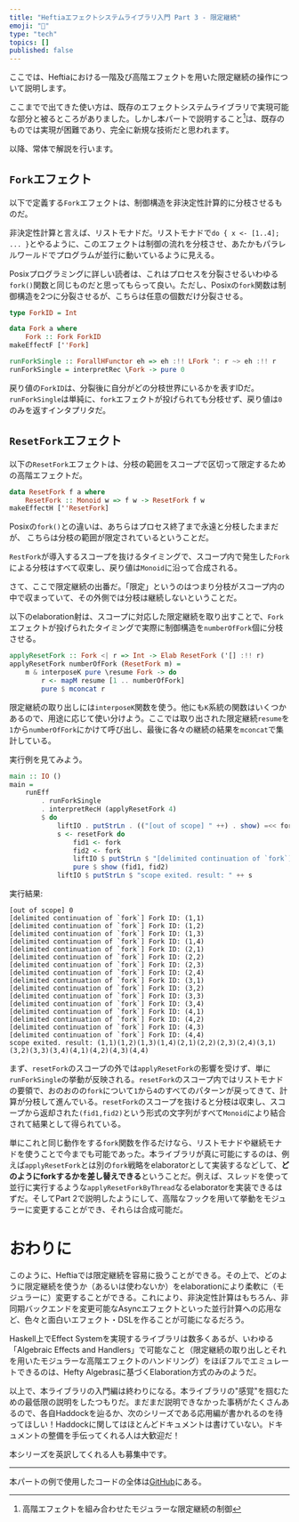```yaml
---
title: "Heftiaエフェクトシステムライブラリ入門 Part 3 - 限定継続"
emoji: "🤖"
type: "tech"
topics: []
published: false
---
```


ここでは、Heftiaにおける一階及び高階エフェクトを用いた限定継続の操作について説明します。

ここまでで出てきた使い方は、既存のエフェクトシステムライブラリで実現可能な部分と被るところがありました。しかし本パートで説明すること[^1]は、既存のものでは実現が困難であり、完全に新規な技術だと思われます。

[^1]: 高階エフェクトを組み合わせたモジュラーな限定継続の制御

以降、常体で解説を行います。

## `Fork`エフェクト

以下で定義する`Fork`エフェクトは、制御構造を非決定性計算的に分枝させるものだ。

非決定性計算と言えば、リストモナドだ。リストモナドで`do { x <- [1..4]; ... }`とやるように、このエフェクトは制御の流れを分枝させ、あたかもパラレルワールドでプログラムが並行に動いているように見える。

Posixプログラミングに詳しい読者は、これはプロセスを分裂させるいわゆる`fork()`関数と同じものだと思ってもらって良い。ただし、Posixの`fork`関数は制御構造を2つに分裂させるが、こちらは任意の個数だけ分裂させる。

```haskell
type ForkID = Int

data Fork a where
    Fork :: Fork ForkID
makeEffectF [''Fork]

runForkSingle :: ForallHFunctor eh => eh :!! LFork ': r ~> eh :!! r
runForkSingle = interpretRec \Fork -> pure 0
```

戻り値の`ForkID`は、分裂後に自分がどの分枝世界にいるかを表すIDだ。`runForkSingle`は単純に、`fork`エフェクトが投げられても分枝せず、戻り値は`0`のみを返すインタプリタだ。

## `ResetFork`エフェクト

以下の`ResetFork`エフェクトは、分枝の範囲をスコープで区切って限定するための高階エフェクトだ。

```haskell
data ResetFork f a where
    ResetFork :: Monoid w => f w -> ResetFork f w
makeEffectH [''ResetFork]
```

Posixの`fork()`との違いは、あちらはプロセス終了まで永遠と分枝したままだが、
こちらは分枝の範囲が限定されているということだ。

`RestFork`が導入するスコープを抜けるタイミングで、スコープ内で発生した`Fork`による分枝はすべて収束し、戻り値は`Monoid`に沿って合成される。

さて、ここで限定継続の出番だ。「限定」というのはつまり分枝がスコープ内の中で収まっていて、その外側では分枝は継続しないということだ。

以下のelaboration射は、スコープに対応した限定継続を取り出すことで、`Fork`エフェクトが投げられたタイミングで実際に制御構造を`numberOfFork`個に分枝させる。

```haskell
applyResetFork :: Fork <| r => Int -> Elab ResetFork ('[] :!! r)
applyResetFork numberOfFork (ResetFork m) =
    m & interposeK pure \resume Fork -> do
        r <- mapM resume [1 .. numberOfFork]
        pure $ mconcat r
```

限定継続の取り出しには`interposeK`関数を使う。他にも`K`系統の関数はいくつかあるので、用途に応じて使い分けよう。ここでは取り出された限定継続`resume`を`1`から`numberOfFork`にかけて呼び出し、最後に各々の継続の結果を`mconcat`で集計している。

実行例を見てみよう。

```haskell
main :: IO ()
main =
    runEff
        . runForkSingle
        . interpretRecH (applyResetFork 4)
        $ do
            liftIO . putStrLn . (("[out of scope] " ++) . show) =<< fork
            s <- resetFork do
                fid1 <- fork
                fid2 <- fork
                liftIO $ putStrLn $ "[delimited continuation of `fork`] Fork ID: " ++ show (fid1, fid2)
                pure $ show (fid1, fid2)
            liftIO $ putStrLn $ "scope exited. result: " ++ s
```

実行結果:
```console
[out of scope] 0
[delimited continuation of `fork`] Fork ID: (1,1)
[delimited continuation of `fork`] Fork ID: (1,2)
[delimited continuation of `fork`] Fork ID: (1,3)
[delimited continuation of `fork`] Fork ID: (1,4)
[delimited continuation of `fork`] Fork ID: (2,1)
[delimited continuation of `fork`] Fork ID: (2,2)
[delimited continuation of `fork`] Fork ID: (2,3)
[delimited continuation of `fork`] Fork ID: (2,4)
[delimited continuation of `fork`] Fork ID: (3,1)
[delimited continuation of `fork`] Fork ID: (3,2)
[delimited continuation of `fork`] Fork ID: (3,3)
[delimited continuation of `fork`] Fork ID: (3,4)
[delimited continuation of `fork`] Fork ID: (4,1)
[delimited continuation of `fork`] Fork ID: (4,2)
[delimited continuation of `fork`] Fork ID: (4,3)
[delimited continuation of `fork`] Fork ID: (4,4)
scope exited. result: (1,1)(1,2)(1,3)(1,4)(2,1)(2,2)(2,3)(2,4)(3,1)(3,2)(3,3)(3,4)(4,1)(4,2)(4,3)(4,4)
```

まず、`resetFork`のスコープの外では`applyResetFork`の影響を受けず、単に`runForkSingle`の挙動が反映される。`resetFork`のスコープ内ではリストモナドの要領で、おのおのの`fork`について`1`から`4`のすべてのパターンが戻ってきて、計算が分枝して進んでいる。`resetFork`のスコープを抜けると分枝は収束し、スコープから返却された`(fid1,fid2)`という形式の文字列がすべて`Monoid`により結合されて結果として得られている。

単にこれと同じ動作をする`fork`関数を作るだけなら、リストモナドや継続モナドを使うことで今までも可能であった。本ライブラリが真に可能にするのは、例えば`applyResetFork`とは別の`fork`戦略をelaboratorとして実装するなどして、**どのようにforkするかを差し替えできる**ということだ。例えば、スレッドを使って並行に実行するような`applyResetForkByThread`なるelaboratorを実装できるはずだ。そしてPart 2で説明したようにして、高階なフックを用いて挙動をモジュラーに変更することができ、それらは合成可能だ。

# おわりに

このように、Heftiaでは限定継続を容易に扱うことができる。その上で、どのように限定継続を使うか（あるいは使わないか）をelaborationにより柔軟に（モジュラーに）変更することができる。これにより、非決定性計算はもちろん、非同期バックエンドを変更可能なAsyncエフェクトといった並行計算への応用など、色々と面白いエフェクト・DSLを作ることが可能になるだろう。

Haskell上でEffect Systemを実現するライブラリは数多くあるが、いわゆる「Algebraic Effects and Handlers」で可能なこと（限定継続の取り出しとそれを用いたモジュラーな高階エフェクトのハンドリング）をほぼフルでエミュレートできるのは、Hefty Algebrasに基づくElaboration方式のみのようだ。

以上で、本ライブラリの入門編は終わりになる。本ライブラリの"感覚"を掴むための最低限の説明をしたつもりだ。まだまだ説明できなかった事柄がたくさんあるので、各自Haddockを辿るか、次のシリーズである応用編が書かれるのを待ってほしい！Haddockに関してはほとんどドキュメントは書けていない。ドキュメントの整備を手伝ってくれる人は大歓迎だ！

本シリーズを英訳してくれる人も募集中です。

---

本パートの例で使用したコードの全体は[GitHub](https://github.com/sayo-hs/heftia/blob/v0.3.0/heftia-effects/Example/Continuation/Main.hs)にある。
